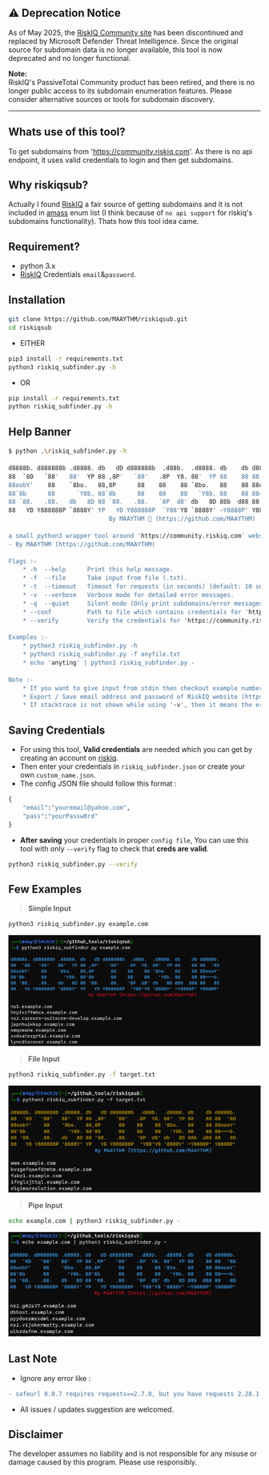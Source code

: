 ## ⚠️ Deprecation Notice

As of May 2025, the [RiskIQ Community site](https://community.riskiq.com) has been discontinued and replaced by Microsoft Defender Threat Intelligence. Since the original source for subdomain data is no longer available, this tool is now deprecated and no longer functional.

**Note:**  
RiskIQ's PassiveTotal Community product has been retired, and there is no longer public access to its subdomain enumeration features. Please consider alternative sources or tools for subdomain discovery.

---

## Whats use of this tool?
To get subdomains from 'https://community.riskiq.com'. As there is no api endpoint, it uses valid credentials to login and then get subdomains.

## Why riskiqsub?
Actually I found [RiskIQ](https://community.riskiq.com) a fair source of getting subdomains and it is not included in [amass](https://github.com/OWASP/Amass) enum list (I think because of `no api support` for riskiq's subdomains functionality). Thats how this tool idea came.

## Requirement?
* python 3.x
* [RiskIQ](https://community.riskiq.com) Credentials `email`&`password`.

## Installation
```bash
git clone https://github.com/MAAYTHM/riskiqsub.git
cd riskiqsub
```
* EITHER
```bash
pip3 install -r requirements.txt
python3 riskiq_subfinder.py -h
```
* OR
```bash
pip install -r requirements.txt
python riskiq_subfinder.py -h
```

## Help Banner
```bash
$ python .\riskiq_subfinder.py -h

d8888b. d888888b .d8888. db   dD d888888b  .d88b.  .d8888. db    db d8888b. 
88  `8D   `88'   88'  YP 88 ,8P'   `88'   .8P  Y8. 88'  YP 88    88 88  `8D
88oobY'    88    `8bo.   88,8P      88    88    88 `8bo.   88    88 88oooY'
88`8b      88      `Y8b. 88`8b      88    88    88   `Y8b. 88    88 88~~~b.
88 `88.   .88.   db   8D 88 `88.   .88.   `8P  d8' db   8D 88b  d88 88   8D
88   YD Y888888P `8888Y' YP   YD Y888888P  `Y88'Y8 `8888Y' ~Y8888P' Y8888P'
                            By MAAYTHM 🥷 (https://github.com/MAAYTHM)

a small python3 wrapper tool around 'https://community.riskiq.com' website to find subdomains
- By MAAYTHM (https://github.com/MAAYTHM)

Flags :-
    * -h  --help      Print this help message.
    * -f  --file      Take input from file (.txt).
    * -t  --timeout   Timeout for requests (in seconds) (default: 10 seconds).
    * -v  --verbose   Verbose mode for detailed error messages.
    * -q  --quiet     Silent mode (Only print subdomains/error messages).
    * --conf          Path to file which contains credentials for 'https://community.riskiq.com/' (.json) (default - './riskiq_subfinder.json').
    * --verify        Verify the credentials for 'https://community.riskiq.com/'

Examples :-
    * python3 riskiq_subfinder.py -h
    * python3 riskiq_subfinder.py -f anyfile.txt
    * echo 'anyting' | python3 riskiq_subfinder.py -

Note :-
    * If you want to give input from stdin then checkout example number 3 (above).
    * Export / Save email address and password of RiskIQ website (https://community.riskiq.com/login) in 'riskiq_subfinder.json'.
    * If stacktrace is not shown while using '-v', then it means the error is explained only with the single line printed with '[-] Error'.
```

## Saving Credentials
* For using this tool, **Valid credentials** are needed which you can get by creating an account on [riskiq](https://community.riskiq.com/login).
* Then enter your credentials in `riskiq_subfinder.json` or create your own `custom_name.json`.
* The config JSON file should follow this format :
```python
{
    "email":"youremail@yahoo.com",
    "pass":"yourPassw0rd"
}
```
* **After saving** your credentials in proper `config file`, You can use this tool with only `--verify` flag to check that **creds are valid**.
```bash
python3 riskiq_subfinder.py --verify
```

## Few Examples
> **Simple Input**
```bash
python3 riskiq_subfinder.py example.com
```
![1.png](https://github.com/MAAYTHM/riskiqsub/raw/main/images/1.png)

> **File Input**
```bash
python3 riskiq_subfinder.py -f target.txt
```
![3.png](https://github.com/MAAYTHM/riskiqsub/raw/main/images/3.png)

> **Pipe Input**
```bash
echo example.com | python3 riskiq_subfinder.py -
```
![2.png](https://github.com/MAAYTHM/riskiqsub/raw/main/images/2.png)

## Last Note
* Ignore any error like :
```diff
- safeurl 0.0.7 requires requests==2.7.0, but you have requests 2.28.1 which is incompatible.
```
* All issues / updates suggestion are welcomed.

## Disclaimer
The developer assumes no liability and is not responsible for any misuse or damage caused by this program. Please use responsibly.

